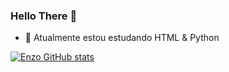 ### Hello There 👋

- 🌱 Atualmente estou estudando HTML & Python
  
[![Enzo GitHub stats](https://github-readme-stats.vercel.app/api?username=enzorooschqueiroz)](https://github.com/enzorooschqueiroz/github-readme-stats)
